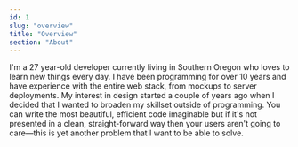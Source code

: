 ```yaml
---
id: 1
slug: "overview"
title: "Overview"
section: "About"
---
```


I'm a 27 year-old developer currently living in Southern Oregon who loves to learn new things every day. I have been programming for over 10 years and have experience with the entire web stack, from mockups to server deployments. My interest in design started a couple of years ago when I decided that I wanted to broaden my skillset outside of programming. You can write the most beautiful, efficient code imaginable but if it's not presented in a clean, straight-forward way then your users aren't going to care—this is yet another problem that I want to be able to solve.
